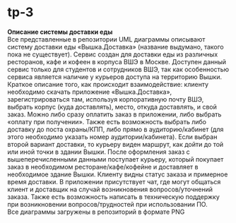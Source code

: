 # tp-3
**Описание системы доставки еды**  
Все представленные в репозитории UML диаграммы описывают систему доставки еды «Вышка.Доставка» (название выдумано, такого пока не существует). Сервис создан для доставки еды из различных ресторанов, кафе и кофеен в корпуса ВШЭ в Москве. Доступен данный сервис только для студентов и сотрудников ВШЭ, так как особенностью сервиса является наличие у курьеров доступа на территорию Вышки. Краткое описание того, как происходит взаимодействие: клиенту необходимо скачать приложение «Вышка.Доставка», зарегистрироваться там, используя корпоративную почту ВШЭ, выбрать корпус (куда доставлять), место, откуда доставлять, и свой заказ. Можно либо сразу оплатить заказ в приложении, либо выбрать «оплату при получении». Также есть возможность выбрать либо доставку до поста охраны/КПП, либо прямо в аудиторию/кабинет (для этого необходимо указать номер аудитории/кабинета). Если выбран второй вариант доставки, то курьеру виден маршрут, как дойти до той или иной точки в здании Вышки. После оформления заказ с вышеперечисленными данными поступает курьеру, который покупает заказ в необходимом ресторане/кафе/кофейне и доставляет в необходимое здание Вышки. Клиенту видны статус заказа и примерное время доставки. В приложении присутствует чат, где могут общаться клиент и доставщик на случай возникновения вопросов/уточнений заказа. Также есть возможность написать в техническую поддержку при возникновении вопросов/трудностей при использовании ПО.  
Все диаграммы загружены в репозиторий в формате PNG
